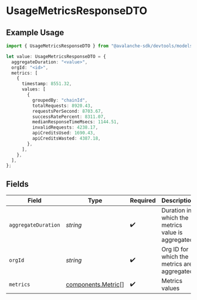 # UsageMetricsResponseDTO

## Example Usage

```typescript
import { UsageMetricsResponseDTO } from "@avalanche-sdk/devtools/models/components";

let value: UsageMetricsResponseDTO = {
  aggregateDuration: "<value>",
  orgId: "<id>",
  metrics: [
    {
      timestamp: 8551.32,
      values: [
        {
          groupedBy: "chainId",
          totalRequests: 8920.43,
          requestsPerSecond: 8703.67,
          successRatePercent: 8311.07,
          medianResponseTimeMsecs: 1144.51,
          invalidRequests: 4238.17,
          apiCreditsUsed: 1690.43,
          apiCreditsWasted: 4387.18,
        },
      ],
    },
  ],
};
```

## Fields

| Field                                                    | Type                                                     | Required                                                 | Description                                              |
| -------------------------------------------------------- | -------------------------------------------------------- | -------------------------------------------------------- | -------------------------------------------------------- |
| `aggregateDuration`                                      | *string*                                                 | :heavy_check_mark:                                       | Duration in which the metrics value is aggregated        |
| `orgId`                                                  | *string*                                                 | :heavy_check_mark:                                       | Org ID for which the metrics are aggregated              |
| `metrics`                                                | [components.Metric](../../models/components/metric.md)[] | :heavy_check_mark:                                       | Metrics values                                           |